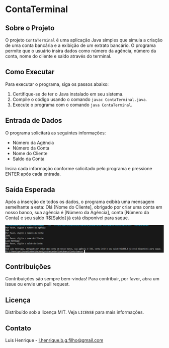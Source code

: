 # ContaTerminal

## Sobre o Projeto
O projeto `ContaTerminal` é uma aplicação Java simples que simula a criação de uma conta bancária e a exibição de um extrato bancário. O programa permite que o usuário insira dados como número da agência, número da conta, nome do cliente e saldo através do terminal.

## Como Executar
Para executar o programa, siga os passos abaixo:

1. Certifique-se de ter o Java instalado em seu sistema.
2. Compile o código usando o comando `javac ContaTerminal.java`.
3. Execute o programa com o comando `java ContaTerminal`.

## Entrada de Dados
O programa solicitará as seguintes informações:

- Número da Agência
- Número da Conta
- Nome do Cliente
- Saldo da Conta

Insira cada informação conforme solicitado pelo programa e pressione ENTER após cada entrada.

## Saída Esperada
Após a inserção de todos os dados, o programa exibirá uma mensagem semelhante a esta: 
Olá [Nome do Cliente], obrigado por criar uma conta em nosso banco, sua agência é [Número da Agência], conta [Número da Conta] e seu saldo R$[Saldo] já está disponível para saque.

![alt text](image.png)

## Contribuições
Contribuições são sempre bem-vindas! Para contribuir, por favor, abra um issue ou envie um pull request.

## Licença
Distribuído sob a licença MIT. Veja `LICENSE` para mais informações.

## Contato
Luis Henrique - l.henrique.b.g.filho@gmail.com